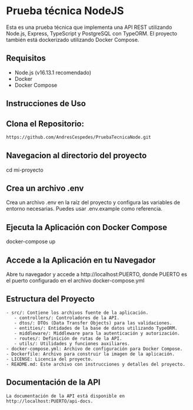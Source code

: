 # Prueba técnica NodeJS

Esta es una prueba técnica que implementa una API REST utilizando Node.js, Express, TypeScript y PostgreSQL con TypeORM. El proyecto también está dockerizado utilizando Docker Compose.

## Requisitos

- Node.js (v16.13.1 recomendado)
- Docker
- Docker Compose

## Instrucciones de Uso

## Clona el Repositorio:

   ```bash
   https://github.com/AndresCespedes/PruebaTecnicaNode.git

   ```

## Navegacion al directorio del proyecto

   cd mi-proyecto

## Crea un archivo .env

   Crea un archivo .env en la raíz del proyecto y configura las variables de entorno necesarias. Puedes usar .env.example como referencia.

## Ejecuta la Aplicación con Docker Compose

   docker-compose up

## Accede a la Aplicación en tu Navegador

   Abre tu navegador y accede a http://localhost:PUERTO, donde PUERTO es el puerto configurado en el archivo docker-compose.yml

## Estructura del Proyecto

    - src/: Contiene los archivos fuente de la aplicación.
       - controllers/: Controladores de la API.
       - dtos/: DTOs (Data Transfer Objects) para las validaciones.
       - entities/: Entidades de la base de datos utilizando TypeORM.
       - middleware/: Middleware para la autenticación y autorización.
       - routes/: Definición de rutas de la API.
       - utils/: Utilidades y funciones auxiliares.
    - docker-compose.yml: Archivo de configuración para Docker Compose.
    - Dockerfile: Archivo para construir la imagen de la aplicación.
    - LICENSE: Licencia del proyecto.
    - README.md: Este archivo con instrucciones y detalles del proyecto.

## Documentación de la API

    La documentación de la API está disponible en http://localhost:PUERTO/api-docs.